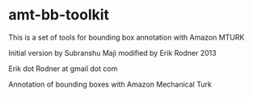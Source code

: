 amt-bb-toolkit
==============

This is a set of tools for bounding box annotation with Amazon MTURK

Initial version by Subranshu Maji
    modified by Erik Rodner 2013

Erik dot Rodner at gmail dot com

Annotation of bounding boxes with Amazon Mechanical Turk
